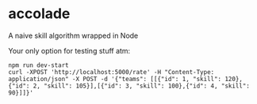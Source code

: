 # accolade
A naive skill algorithm wrapped in Node


Your only option for testing stuff atm:

```
npm run dev-start
curl -XPOST 'http://localhost:5000/rate' -H "Content-Type: application/json" -X POST -d '{"teams": [[{"id": 1, "skill": 120},{"id": 2, "skill": 105}],[{"id": 3, "skill": 100},{"id": 4, "skill": 90}]]}'
```

